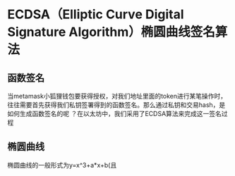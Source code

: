 # ECDSA（Elliptic Curve Digital Signature Algorithm）椭圆曲线签名算法
## 函数签名
当metamask小狐狸钱包要获得授权，对我们地址里面的token进行某笔操作时，往往需要首先获得我们私钥签署得到的函数签名。那么通过私钥和交易hash，是如何生成函数签名的呢
？在以太坊中，我们采用了ECDSA算法来完成这一签名过程

## 椭圆曲线
椭圆曲线的一般形式为y=x^3+a*x+b(且

